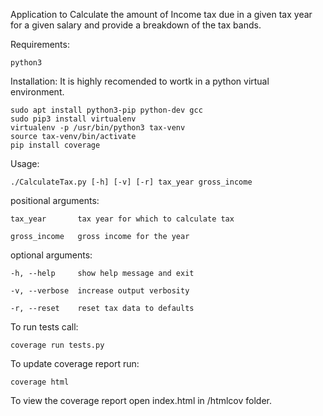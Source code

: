 Application to Calculate the amount of Income tax due in a given tax year for a given salary
and provide a breakdown of the tax bands.

Requirements:

    python3

Installation:
It is highly recomended to wortk in a python virtual environment.

    sudo apt install python3-pip python-dev gcc
    sudo pip3 install virtualenv 
    virtualenv -p /usr/bin/python3 tax-venv
    source tax-venv/bin/activate
    pip install coverage

Usage:

    ./CalculateTax.py [-h] [-v] [-r] tax_year gross_income
    
positional arguments:

    tax_year       tax year for which to calculate tax
  
    gross_income   gross income for the year
  

optional arguments:

    -h, --help     show help message and exit
  
    -v, --verbose  increase output verbosity
  
    -r, --reset    reset tax data to defaults
    
    
To run tests call:
    
    coverage run tests.py
    
To update coverage report run:

    coverage html
    
To view the coverage report open index.html in /htmlcov folder.

